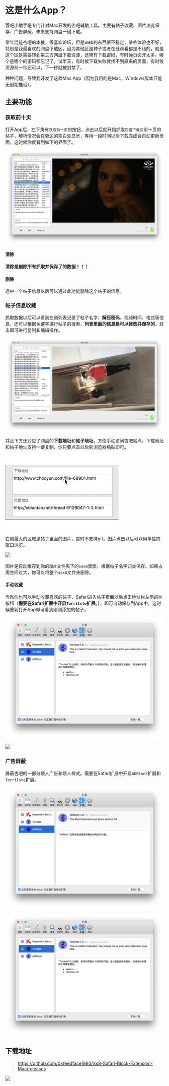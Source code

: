 # 这是什么App？

莕吧小助手是专门针对Mac开发的杏吧辅助工具。主要有帖子收藏、图片浏览保存、广告屏蔽，未来支持网盘一键下载。

常年混迹杏吧的本狼，很喜欢论坛，但是web的东西很不稳定，某些体验也不好，特别是我最喜欢的网盘下载区，因为其他区是种子或者在线观看都是不错的，就是这个区是需要转到第三方网盘下载资源，还带有下载密码，有时候页面开太多，哪个是哪个的密码都忘记了，试半天，有时候下载失败就找不到原来的页面，有时候资源前一秒还可以，下一秒就被封禁了。

种种问题，导致我开发了这款Mac App（因为我用的是Mac，Windows版本只能无限期推迟）。

## 主要功能

### 获取前十页

打开App后，左下角有`获取前十页`的按钮，点击以后就开始抓取`网盘下载区`前十页的帖子，解析情况会在旁边的空白处显示，等待一段时间以后下载完成会自动更新页面，这时候你就看到如下的界面了。

![](https://github.com/0xfeedface1993/Xs8-Safari-Block-Extension-Mac/raw/master/Sex8BlockExtension/docimg/main.png)

#### 清除

**清除是删除所有抓取并保存了的数据！！！**

#### 删除

选中一个帖子信息以后可以通过此功能删除这个帖子的信息。

### 帖子信息收藏

抓取数据以后可以看到左侧列表记录了帖子名字、**解压密码**、视频时间、格式等信息，还可以根据关键字进行帖子的搜索，**列表里面的信息是可以修改并保存的**，双击即可进行复制和编辑操作。

![](https://github.com/0xfeedface1993/Xs8-Safari-Block-Extension-Mac/raw/master/Sex8BlockExtension/docimg/selectedit.png)

并且下方还对应了网盘的**下载地址**和**帖子地址**，方便手动访问杏吧站点。下载地址和帖子地址支持一键复制，你只要点击以后到浏览器粘贴即可。

![](https://github.com/0xfeedface1993/Xs8-Safari-Block-Extension-Mac/raw/master/Sex8BlockExtension/docimg/autocopy.gif)

右侧最大的区域是帖子里面的图片，暂时不支持gif。图片点击以后可以用单独的窗口浏览。

![](https://github.com/0xfeedface1993/Xs8-Safari-Block-Extension-Mac/raw/master/Sex8BlockExtension/docimg/autozoom.gif)

图片是自动缓存到你的`图片`文件夹下的`sex8`里面，根据帖子名字归类保存。如果占用空间过大，你可以将整个`sex8`文件夹删除。

#### 手动收藏

当然你也可以手动收藏喜欢的帖子，Safari进入帖子页面以后点击地址栏左侧的`莕`按钮（**需要在Safari扩展中开启`Torrilste`扩展。）**，即可自动保存到App中，这时候重新打开App即可看到刚刚添加的帖子。

![](https://github.com/0xfeedface1993/Xs8-Safari-Block-Extension-Mac/raw/master/Sex8BlockExtension/docimg/torrilte.png)

![](https://github.com/0xfeedface1993/Xs8-Safari-Block-Extension-Mac/raw/master/Sex8BlockExtension/docimg/manucopy.gif)

### 广告屏蔽

屏蔽杏吧的一部分烦人广告和烦人样式。需要在Safari扩展中开启`ADBlock`扩展和`Torrilste`扩展。

![](https://github.com/0xfeedface1993/Xs8-Safari-Block-Extension-Mac/raw/master/Sex8BlockExtension/docimg/adblock.png)

![](https://github.com/0xfeedface1993/Xs8-Safari-Block-Extension-Mac/raw/master/Sex8BlockExtension/docimg/torrilte.png)

## 下载地址

> https://github.com/0xfeedface1993/Xs8-Safari-Block-Extension-Mac/releases

![](http://oqedp1ccg.bkt.clouddn.com/28114B83422533823732B206E811A0E9.png)

